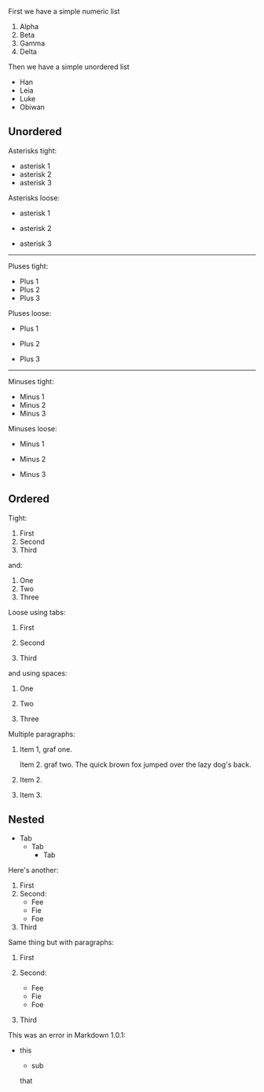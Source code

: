 ﻿
First we have a simple numeric list
1. Alpha
1. Beta
2. Gamma
3. Delta

Then we have a simple unordered list
* Han
* Leia
* Luke
* Obiwan

## Unordered

Asterisks tight:
*	asterisk 1
*	asterisk 2
*	asterisk 3


Asterisks loose:
*	asterisk 1

*	asterisk 2

*	asterisk 3

* * *

Pluses tight:
+	Plus 1
+	Plus 2
+	Plus 3


Pluses loose:
+	Plus 1

+	Plus 2

+	Plus 3

* * *


Minuses tight:
-	Minus 1
-	Minus 2
-	Minus 3


Minuses loose:
-	Minus 1

-	Minus 2

-	Minus 3


## Ordered

Tight:
1.	First
2.	Second
3.	Third

and:
1. One
2. Two
3. Three


Loose using tabs:
1.	First

2.	Second

3.	Third

and using spaces:
1. One

2. Two

3. Three

Multiple paragraphs:
1.	Item 1, graf one.

	Item 2. graf two. The quick brown fox jumped over the lazy dog's
	back.
	
2.	Item 2.

3.	Item 3.



## Nested
*	Tab
	*	Tab
		*	Tab

Here's another:
1. First
2. Second:
	* Fee
	* Fie
	* Foe
3. Third

Same thing but with paragraphs:
1. First

2. Second:
	* Fee
	* Fie
	* Foe

3. Third


This was an error in Markdown 1.0.1:
*	this

	*	sub

	that
